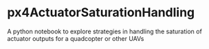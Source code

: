 # px4ActuatorSaturationHandling
A python notebook to explore strategies in handling the saturation of actuator outputs for a quadcopter or other UAVs
